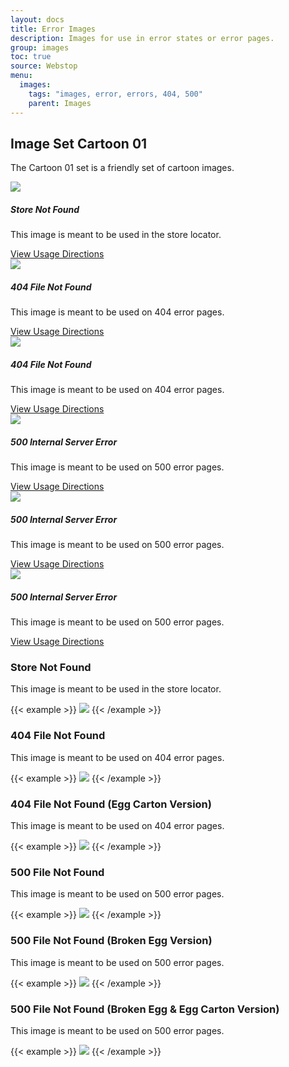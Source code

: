 ```yaml
---
layout: docs
title: Error Images
description: Images for use in error states or error pages.
group: images
toc: true
source: Webstop
menu:
  images:
    tags: "images, error, errors, 404, 500"
    parent: Images
---
```


## Image Set Cartoon 01

The Cartoon 01 set is a friendly set of cartoon images.


<div class="card-deck"> 
  <div class="card min-width-320 max-width-375">
    <img src="https://s3.grocerywebsite.com/core-repos/core-styles-3/v3.0.3/dist/images/errors/cartoon_01/store_not_found.png" class="w-100">
    <div class="card-body">
      <h5 class="card-title">Store Not Found</h5>
      <p class="card-text">This image is meant to be used in the store locator.</p>
    </div>
    <div class="card-footer">
      <a href="#cartoon-01-store-not-found" class="btn btn-primary w-100">
        View Usage Directions 
        <i class="fa-solid fa-chevron-right ms-1"></i>
      </a>
    </div>
  </div>
  <div class="card min-width-320 max-width-375">
    <img src="https://s3.grocerywebsite.com/core-repos/core-styles-3/v3.0.3/dist/images/errors/cartoon_01/404.png" class="w-100">
    <div class="card-body">
      <h5 class="card-title">404 File Not Found</h5>
      <p class="card-text">This image is meant to be used on 404 error pages.</p>
    </div>
    <div class="card-footer">
      <a href="#cartoon-01-404" class="btn btn-primary w-100">
        View Usage Directions 
        <i class="fa-solid fa-chevron-right ms-1"></i>
      </a>
    </div>
  </div>
  <div class="card min-width-320 max-width-375">
    <img src="https://s3.grocerywebsite.com/core-repos/core-styles-3/v3.0.3/dist/images/errors/cartoon_01/404_eggs.png" class="w-100">
    <div class="card-body">
      <h5 class="card-title">404 File Not Found</h5>
      <p class="card-text">This image is meant to be used on 404 error pages.</p>
    </div>
    <div class="card-footer">
      <a href="#cartoon-01-404-eggs" class="btn btn-primary w-100">
        View Usage Directions 
        <i class="fa-solid fa-chevron-right ms-1"></i>
      </a>
    </div>
  </div>
  <div class="card min-width-320 max-width-375">
    <img src="https://s3.grocerywebsite.com/core-repos/core-styles-3/v3.0.3/dist/images/errors/cartoon_01/500.png" class="w-100">
    <div class="card-body">
      <h5 class="card-title">500 Internal Server Error</h5>
      <p class="card-text">This image is meant to be used on 500 error pages.</p>
    </div>
    <div class="card-footer">
      <a href="#cartoon-01-500" class="btn btn-primary w-100">
        View Usage Directions 
        <i class="fa-solid fa-chevron-right ms-1"></i>
      </a>
    </div>
  </div>
  <div class="card min-width-320 max-width-375">
    <img src="https://s3.grocerywebsite.com/core-repos/core-styles-3/v3.0.3/dist/images/errors/cartoon_01/500_egg.png" class="w-100">
    <div class="card-body">
      <h5 class="card-title">500 Internal Server Error</h5>
      <p class="card-text">This image is meant to be used on 500 error pages.</p>
    </div>
    <div class="card-footer">
      <a href="#cartoon-01-500-egg" class="btn btn-primary w-100">
        View Usage Directions 
        <i class="fa-solid fa-chevron-right ms-1"></i>
      </a>
    </div>
  </div>
  <div class="card min-width-320 max-width-375">
    <img src="https://s3.grocerywebsite.com/core-repos/core-styles-3/v3.0.3/dist/images/errors/cartoon_01/500_eggs.png" class="w-100">
    <div class="card-body">
      <h5 class="card-title">500 Internal Server Error</h5>
      <p class="card-text">This image is meant to be used on 500 error pages.</p>
    </div>
    <div class="card-footer">
      <a href="#cartoon-01-500-eggs" class="btn btn-primary w-100">
        View Usage Directions 
        <i class="fa-solid fa-chevron-right ms-1"></i>
      </a>
    </div>
  </div>


</div>

<div id="cartoon-01-store-not-found"></div>

### Store Not Found

This image is meant to be used in the store locator.

{{< example >}}
<img src="https://s3.grocerywebsite.com/core-repos/core-styles-3/v3.0.3/dist/images/errors/cartoon_01/store_not_found.png" class="w-100">
{{< /example >}}

<div id="cartoon-01-404"></div>

### 404 File Not Found

This image is meant to be used on 404 error pages.

{{< example >}}
<img src="https://s3.grocerywebsite.com/core-repos/core-styles-3/v3.0.3/dist/images/errors/cartoon_01/404.png" class="w-100">
{{< /example >}}

<div id="cartoon-01-404-eggs"></div>

### 404 File Not Found <span class="text-secondary">(Egg Carton Version)</span>

This image is meant to be used on 404 error pages.

{{< example >}}
<img src="https://s3.grocerywebsite.com/core-repos/core-styles-3/v3.0.3/dist/images/errors/cartoon_01/404_eggs.png" class="w-100">
{{< /example >}}

<div id="cartoon-01-500"></div>

### 500 File Not Found

This image is meant to be used on 500 error pages.

{{< example >}}
<img src="https://s3.grocerywebsite.com/core-repos/core-styles-3/v3.0.3/dist/images/errors/cartoon_01/500.png" class="w-100">
{{< /example >}}

<div id="cartoon-01-500-egg"></div>

### 500 File Not Found <span class="text-secondary">(Broken Egg Version)</span>

This image is meant to be used on 500 error pages.

{{< example >}}
<img src="https://s3.grocerywebsite.com/core-repos/core-styles-3/v3.0.3/dist/images/errors/cartoon_01/500_egg.png" class="w-100">
{{< /example >}}

<div id="cartoon-01-500-eggs"></div>

### 500 File Not Found <span class="text-secondary">(Broken Egg & Egg Carton Version)</span>

This image is meant to be used on 500 error pages.

{{< example >}}
<img src="https://s3.grocerywebsite.com/core-repos/core-styles-3/v3.0.3/dist/images/errors/cartoon_01/500_eggs.png" class="w-100">
{{< /example >}}
